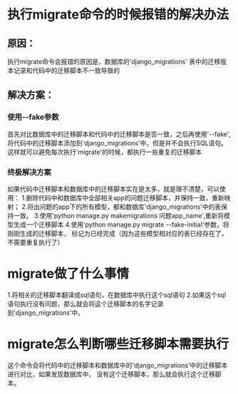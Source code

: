 # 执行migrate命令的时候报错的解决办法
## 原因：
执行migrate命令会报错的原因是，数据库的'django_migrations'
表中的迁移版本记录和代码中的迁移脚本不一致导致的

## 解决方案：
### 使用--fake参数
首先对比数据库中的迁移脚本和代码中的迁移脚本是否一致，之后再使用'--fake',
将代码中的迁移脚本添加到'django_migrations'中，但是并不会执行SQL语句。
这样就可以避免每次执行'migrate'的时候，都执行一些重复的迁移脚本

### 终极解决方案
如果代码中迁移脚本和数据库中的迁移脚本实在是太多，就是理不清楚，可以使用：
1.删除代码中和数据库中全部相关app的问题迁移脚本，并保持一致，重新映射；
2.将出问题的app下的所有模型，都和数据库'django_migrations'中的表保持一致。
3.使用'python manage.py makemigrations 问题app_name',重新将模型生成一个迁移脚本
4.使用'python manage.py migrate --fake-initial'参数，将刚刚生成的迁移脚本，
标记为已经完成（因为这些模型相对应的表已经存在了，不需要重复执行了）

# migrate做了什么事情
1.将相关的迁移脚本翻译成sql语句，在数据库中执行这个sql语句
2.如果这个sql语句执行没有问题，那么就会将这个迁移脚本的名字记录到'django_migrations'中。

# migrate怎么判断哪些迁移脚本需要执行
这个命令会将代码中的迁移脚本和数据库中的'django_migrations'中的迁移脚本进行对比，如果发现数据库中，
没有这个迁移脚本，那么就会执行这个迁移脚本。